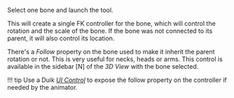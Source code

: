 Select one bone and launch the tool.

This will create a single FK controller for the bone, which will control the rotation and the scale of the bone. If the bone was not connected to its parent, it will also control its location.

There's a *Follow* property on the bone used to make it inherit the parent rotation or not. This is very useful for necks, heads or arms. This control is available in the sidebar [N] of the *3D View* with the bone selected.

!!! tip
    Use a Duik [*UI Control*](ui-controls.md) to expose the follow property on the controller if needed by the animator.